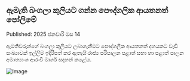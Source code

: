 ## ඇමැති බංගලා කුලියට ගන්න පෞද්ගලික ආයතනත් පෝලිමේ

Published: 2025 ජනවාරි මස 14

ඇමතිවරුන්ගේ බංගලා කුලියට ලබාගැනීමට පෞද්ගලික ආයතනත් දහයකට වැඩි සංඛ්‍යාවක් ඉල්ලීම්  ඉදිරිපත් කර ඇතැයි රාජ්‍ය පරිපාලන පළාත් සභා හා පළාත් පාලන අමාත්‍යාංශ ආරංචි මාර්ග සදහන් කළේය.

![Image](https://bmkltsly13vb.compat.objectstorage.ap-mumbai-1.oraclecloud.com/cdn.lankadeepa.lk/assets/uploads/image_6b729a08c8.jpg)

